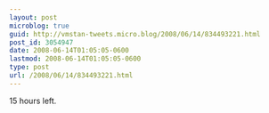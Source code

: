 ```yaml
---
layout: post
microblog: true
guid: http://vmstan-tweets.micro.blog/2008/06/14/834493221.html
post_id: 3054947
date: 2008-06-14T01:05:05-0600
lastmod: 2008-06-14T01:05:05-0600
type: post
url: /2008/06/14/834493221.html
---
```

15 hours left.
